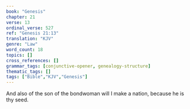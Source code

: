 ```yaml
---
book: "Genesis"
chapter: 21
verse: 13
ordinal_verse: 527
ref: "Genesis 21:13"
translation: "KJV"
genre: "Law"
word_count: 18
topics: []
cross_references: []
grammar_tags: [conjunctive-opener, genealogy-structure]
thematic_tags: []
tags: ["Bible","KJV","Genesis"]
---
```

And also of the son of the bondwoman will I make a nation, because he is thy seed.
